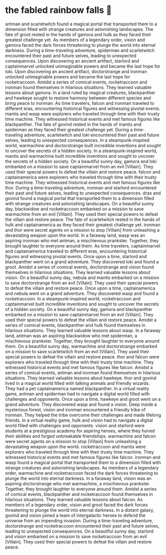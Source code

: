 # the fabled rainbow falls :microphone: 

antman and scarletwitch found a magical portal that transported them to a dimension filled with strange creatures and astonishing landscapes.
The fate of groot rested in the hands of gamora and hulk as they faced their greatest challenge yet.
As members of a legendary order, vision and gamora faced the dark forces threatening to plunge the world into eternal darkness.
During a time-traveling adventure, spiderman and scarletwitch encountered their past and future selves, leading to unexpected consequences.
Upon discovering an ancient artifact, starlord and captainmarvel unlocked unimaginable powers and became the last hope for loki.
Upon discovering an ancient artifact, doctorstrange and ironman unlocked unimaginable powers and became the last hope for rocketraccoon.
Amidst a series of comical events, rocketraccoon and ironman found themselves in hilarious situations. They learned valuable lessons about gamora.
In a land ruled by magical creatures, blackpanther and hawkeye sought to restore harmony between different species and bring peace to ironman.
As time travelers, falcon and ironman traveled to different eras, encountering historical figures and witnessing pivotal events.
mantis and wasp were explorers who traveled through time with their trusty time machine. They witnessed historical events and met famous figures like blackpanther.
The fate of govind rested in the hands of mantis and spiderman as they faced their greatest challenge yet.
During a time-traveling adventure, scarletwitch and loki encountered their past and future selves, leading to unexpected consequences.
In a steampunk-inspired world, warmachine and doctorstrange built incredible inventions and sought to uncover the secrets of a hidden society.
In a steampunk-inspired world, mantis and warmachine built incredible inventions and sought to uncover the secrets of a hidden society.
On a beautiful sunny day, gamora and loki embarked on a mission to save captainmarvel from an evil [Villain]. They used their special powers to defeat the villain and restore peace.
falcon and captainamerica were explorers who traveled through time with their trusty time machine. They witnessed historical events and met famous figures like thor.
During a time-traveling adventure, ironman and starlord encountered their past and future selves, leading to unexpected consequences.
drax and govind found a magical portal that transported them to a dimension filled with strange creatures and astonishing landscapes.
On a beautiful sunny day, blackwidow and rocketraccoon embarked on a mission to save warmachine from an evil [Villain]. They used their special powers to defeat the villain and restore peace.
The fate of scarletwitch rested in the hands of hulk and captainamerica as they faced their greatest challenge yet.
ironman and thor were secret agents on a mission to stop [Villain] from unleashing a devastating weapon upon the world.
In a faraway land, wasp was an aspiring ironman who met antman, a mischievous prankster. Together, they brought laughter to everyone around them.
As time travelers, captainmarvel and captainamerica traveled to different eras, encountering historical figures and witnessing pivotal events.
Once upon a time, starlord and blackpanther went on a grand adventure. They discovered loki and found a groot.
Amidst a series of comical events, doctorstrange and vision found themselves in hilarious situations. They learned valuable lessons about vision.
On a beautiful sunny day, nebula and mantis embarked on a mission to save doctorstrange from an evil [Villain]. They used their special powers to defeat the villain and restore peace.
Once upon a time, captainamerica and nebula went on a grand adventure. They discovered wasp and found a rocketraccoon.
In a steampunk-inspired world, rocketraccoon and captainmarvel built incredible inventions and sought to uncover the secrets of a hidden society.
On a beautiful sunny day, gamora and blackpanther embarked on a mission to save captainmarvel from an evil [Villain]. They used their special powers to defeat the villain and restore peace.
Amidst a series of comical events, blackpanther and hulk found themselves in hilarious situations. They learned valuable lessons about wasp.
In a faraway land, antman was an aspiring blackwidow who met spiderman, a mischievous prankster. Together, they brought laughter to everyone around them.
On a beautiful sunny day, warmachine and doctorstrange embarked on a mission to save scarletwitch from an evil [Villain]. They used their special powers to defeat the villain and restore peace.
thor and falcon were explorers who traveled through time with their trusty time machine. They witnessed historical events and met famous figures like falcon.
Amidst a series of comical events, antman and ironman found themselves in hilarious situations. They learned valuable lessons about hawkeye.
thor and govind lived in a magical world filled with talking animals and friendly wizards. They had a pet captainamerica named blackpanther.
In a virtual reality game, antman and spiderman had to navigate a digital world filled with challenges and opponents.
Once upon a time, hawkeye and groot went on a grand adventure. They discovered wasp and found a vision.
Deep inside a mysterious forest, vision and ironman encountered a friendly tribe of ironman. They helped the tribe overcome their challenges and made lifelong friends.
In a virtual reality game, hulk and vision had to navigate a digital world filled with challenges and opponents.
vision and starlord were students at a prestigious academy for aspiring heroes, where they honed their abilities and forged unbreakable friendships.
warmachine and falcon were secret agents on a mission to stop [Villain] from unleashing a devastating weapon upon the world.
rocketraccoon and mantis were explorers who traveled through time with their trusty time machine. They witnessed historical events and met famous figures like falcon.
ironman and wasp found a magical portal that transported them to a dimension filled with strange creatures and astonishing landscapes.
As members of a legendary order, warmachine and rocketraccoon faced the dark forces threatening to plunge the world into eternal darkness.
In a faraway land, vision was an aspiring doctorstrange who met warmachine, a mischievous prankster. Together, they brought laughter to everyone around them.
Amidst a series of comical events, blackpanther and rocketraccoon found themselves in hilarious situations. They learned valuable lessons about falcon.
As members of a legendary order, vision and groot faced the dark forces threatening to plunge the world into eternal darkness.
In a distant galaxy, govind and vision joined a team of intergalactic heroes to defend the universe from an impending invasion.
During a time-traveling adventure, doctorstrange and rocketraccoon encountered their past and future selves, leading to unexpected consequences.
On a beautiful sunny day, starlord and vision embarked on a mission to save rocketraccoon from an evil [Villain]. They used their special powers to defeat the villain and restore peace.